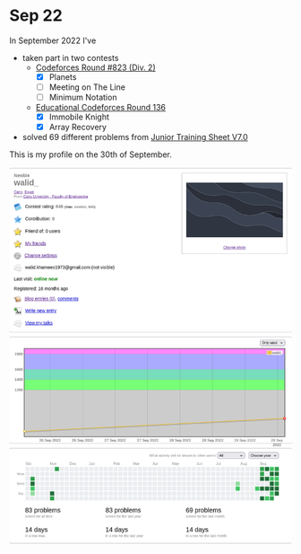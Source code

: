 # Sep 22

In September 2022 I've

- taken part in two contests
  - [Codeforces Round #823 (Div. 2)](https://codeforces.com/contest/1730)
    - [x] Planets 
    - [ ] Meeting on The Line
    - [ ] Minimum Notation
  - [Educational Codeforces Round 136](https://codeforces.com/contest/1739)
    - [x] Immobile Knight
    - [x] Array Recovery 
- solved 69 different problems from [Junior Training Sheet V7.0](https://docs.google.com/spreadsheets/d/1iJZWP2nS_OB3kCTjq8L6TrJJ4o-5lhxDOyTaocSYc-k/edit#gid=84654839)

This is my profile on the 30th of September.

![Profile on 30th of September](Pics/walid_-Codeforces.png)